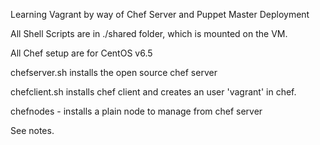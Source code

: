 Learning Vagrant by way of Chef Server and Puppet Master Deployment

All Shell Scripts are in ./shared folder, which is mounted on the VM.

All Chef setup are for CentOS v6.5

chefserver.sh installs the open source chef server

chefclient.sh installs chef client and creates an user 'vagrant'
in chef.

chefnodes - installs a plain node to manage from chef server

See notes.
